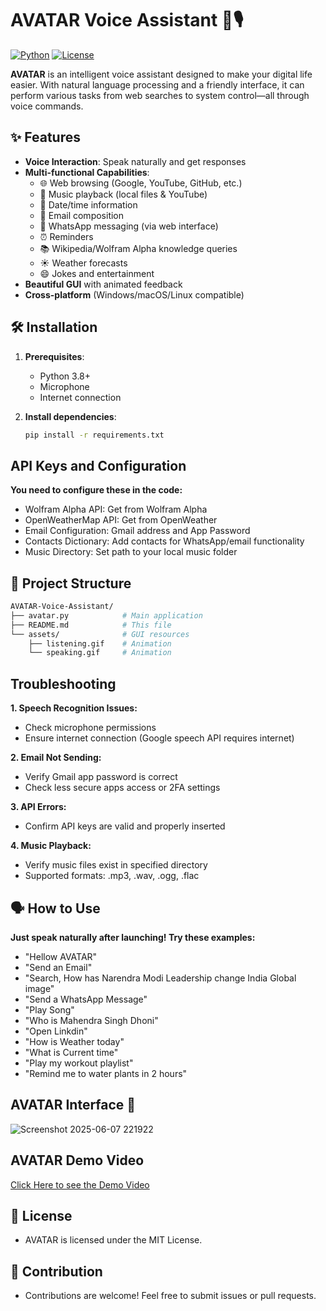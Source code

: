 # AVATAR Voice Assistant 🤖🎙️
[![Python](https://img.shields.io/badge/Python-3.7%2B-blue)](https://www.python.org/)
[![License](https://img.shields.io/badge/License-MIT-green)](LICENSE)


**AVATAR** is an intelligent voice assistant designed to make your digital life easier. With natural language processing and a friendly interface, it can perform various tasks from web searches to system control—all through voice commands.

## ✨ Features

- **Voice Interaction**: Speak naturally and get responses
- **Multi-functional Capabilities**:
  - 🌐 Web browsing (Google, YouTube, GitHub, etc.)
  - 🎵 Music playback (local files & YouTube)
  - 📅 Date/time information
  - 📧 Email composition
  - 📱 WhatsApp messaging (via web interface)
  - ⏰ Reminders
  - 📚 Wikipedia/Wolfram Alpha knowledge queries
  - ☀️ Weather forecasts
  - 😄 Jokes and entertainment
- **Beautiful GUI** with animated feedback
- **Cross-platform** (Windows/macOS/Linux compatible)

## 🛠️ Installation

1. **Prerequisites**:
   - Python 3.8+
   - Microphone
   - Internet connection

2. **Install dependencies**:
   ```bash
   pip install -r requirements.txt

## API Keys and Configuration
**You need to configure these in the code:**
  - Wolfram Alpha API: Get from Wolfram Alpha
  - OpenWeatherMap API: Get from OpenWeather
  - Email Configuration: Gmail address and App Password
  - Contacts Dictionary: Add contacts for WhatsApp/email functionality
  - Music Directory: Set path to your local music folder


## 📁 Project Structure
```bash
AVATAR-Voice-Assistant/
├── avatar.py            # Main application
├── README.md            # This file
└── assets/              # GUI resources
    ├── listening.gif    # Animation
    └── speaking.gif     # Animation
```

## Troubleshooting
**1. Speech Recognition Issues:**
- Check microphone permissions
- Ensure internet connection (Google speech API requires internet)

**2. Email Not Sending:**
- Verify Gmail app password is correct
- Check less secure apps access or 2FA settings

**3. API Errors:**
- Confirm API keys are valid and properly inserted

**4. Music Playback:**
- Verify music files exist in specified directory
- Supported formats: .mp3, .wav, .ogg, .flac

## 🗣️ How to Use
**Just speak naturally after launching! Try these examples:**
- "Hellow AVATAR"
- "Send an Email"
- "Search, How has Narendra Modi Leadership change India Global image"
- "Send a WhatsApp Message"
- "Play Song"
- "Who is Mahendra Singh Dhoni"
- "Open Linkdin"
- "How is Weather today"
- "What is Current time"
- "Play my workout playlist"
- "Remind me to water plants in 2 hours"

## AVATAR Interface 🤖

![Screenshot 2025-06-07 221922](https://github.com/user-attachments/assets/7ec48be7-6b45-49c4-b766-dc5bf7238261)

## AVATAR Demo Video
[Click Here to see the Demo Video](https://www.linkedin.com/posts/dishanksingh29_ai-python-voiceassistant-activity-7337473715200282624-ZCkp?utm_source=share&utm_medium=member_desktop&rcm=ACoAAEnD5boBuENKCr-Ncd2lCmqVZUdCFvBv1Fs)

## 📜 License
- AVATAR is licensed under the MIT License.

## 🤖 Contribution
- Contributions are welcome! Feel free to submit issues or pull requests.
